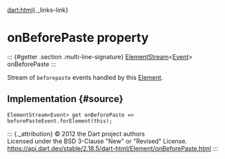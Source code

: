 [dart:html](../../dart-html/dart-html-library){._links-link}

onBeforePaste property
======================

::: {#getter .section .multi-line-signature}
[ElementStream](../elementstream-class)\<[Event](../event-class)\>
onBeforePaste
:::

Stream of `beforepaste` events handled by this
[Element](../element-class).

Implementation {#source}
--------------

``` {.language-dart data-language="dart"}
ElementStream<Event> get onBeforePaste => beforePasteEvent.forElement(this);
```

::: {._attribution}
© 2012 the Dart project authors\
Licensed under the BSD 3-Clause \"New\" or \"Revised\" License.\
<https://api.dart.dev/stable/2.18.5/dart-html/Element/onBeforePaste.html>
:::
